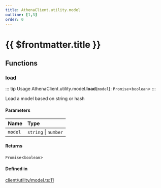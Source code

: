 ```yaml
---
title: AthenaClient.utility.model
outline: [1,3]
order: 0
---
```


# {{ $frontmatter.title }}


## Functions

### load

::: tip Usage
AthenaClient.utility.model.**load**(`model`): `Promise`<`boolean`\>
:::

Load a model based on string or hash

#### Parameters

| Name | Type |
| :------ | :------ |
| `model` | `string` \| `number` |

#### Returns

`Promise`<`boolean`\>

#### Defined in

[client/utility/model.ts:11](https://github.com/Stuyk/altv-athena/blob/8d130a5/src/core/client/utility/model.ts#L11)
